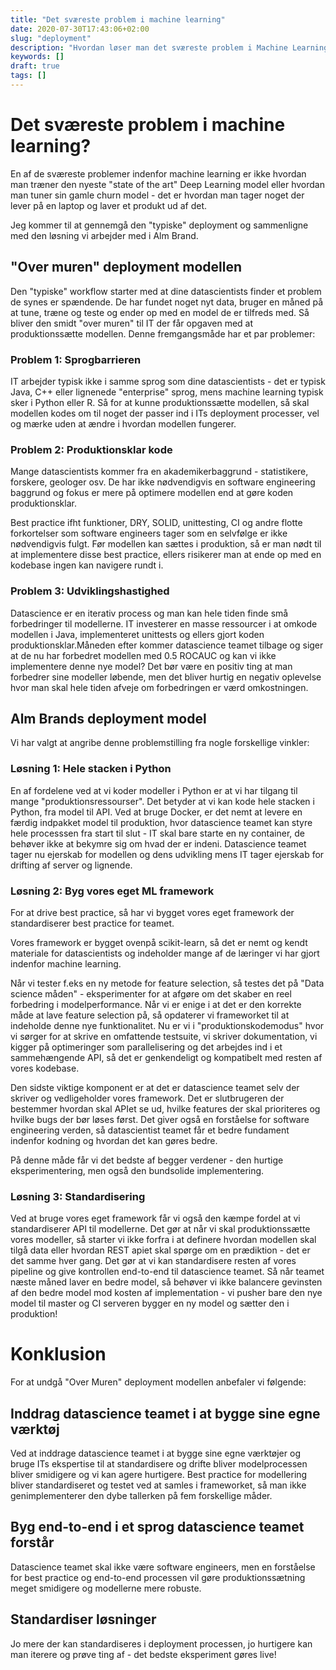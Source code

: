 ```yaml
---
title: "Det sværeste problem i machine learning"
date: 2020-07-30T17:43:06+02:00
slug: "deployment"
description: "Hvordan løser man det sværeste problem i Machine Learning?"
keywords: []
draft: true
tags: []
---
```

# Det sværeste problem i machine learning?

En af de sværeste problemer indenfor machine learning er ikke hvordan man træner den nyeste "state of the art" Deep Learning model eller hvordan man tuner sin gamle churn model - det er hvordan man tager noget der lever på en laptop og laver et produkt ud af det. 

Jeg kommer til at gennemgå den "typiske" deployment og sammenligne med den løsning vi arbejder med i Alm Brand.

## "Over muren" deployment modellen

Den "typiske" workflow starter med at dine datascientists finder et problem de synes er spændende. De har fundet noget nyt data, bruger en måned på at tune, træne og teste og ender op med en model de er tilfreds med. Så bliver den smidt "over muren" til IT der får opgaven med at produktionssætte modellen.
Denne fremgangsmåde har et par problemer:

### Problem 1: Sprogbarrieren
IT arbejder typisk ikke i samme sprog som dine datascientists - det er typisk Java, C++ eller lignenede "enterprise" sprog, mens machine learning typisk sker i Python eller R. Så for at kunne produktionssætte modellen, så skal modellen kodes om til noget der passer ind i ITs deployment processer, vel og mærke uden at ændre i hvordan modellen fungerer.

### Problem 2: Produktionsklar kode
Mange datascientists kommer fra en akademikerbaggrund - statistikere, forskere, geologer osv. De har ikke nødvendigvis en software engineering baggrund og fokus er mere på optimere modellen end at gøre koden produktionsklar.

Best practice ifht funktioner, DRY, SOLID, unittesting, CI og andre flotte forkortelser som software engineers tager som en selvfølge er ikke nødvendigvis fulgt. Før modellen kan sættes i produktion, så er man nødt til at implementere disse best practice, ellers risikerer man at ende op med en kodebase ingen kan navigere rundt i.

### Problem 3: Udviklingshastighed
Datascience er en iterativ process og man kan hele tiden finde små forbedringer til modellerne. IT investerer en masse ressourcer i at omkode modellen i Java, implementeret unittests og ellers gjort koden produktionsklar.Måneden efter kommer datascience teamet tilbage og siger at de nu har forbedret modellen med 0.5 ROCAUC og kan vi ikke implementere denne nye model? Det bør være en positiv ting at man forbedrer sine modeller løbende, men det bliver hurtig en negativ oplevelse hvor man skal hele tiden afveje om forbedringen er værd omkostningen.


## Alm Brands deployment model 
Vi har valgt at angribe denne problemstilling fra nogle forskellige vinkler:

### Løsning 1: Hele stacken i Python
En af fordelene ved at vi koder modeller i Python er at vi har tilgang til mange "produktionsressourser". Det betyder at vi kan kode hele stacken i Python, fra model til API. Ved at bruge Docker, er det nemt at levere en færdig indpakket model til produktion, hvor datascience teamet kan styre hele processsen fra start til slut - IT skal bare starte en ny container, de behøver ikke at bekymre sig om hvad der er indeni. Datascience teamet tager nu ejerskab for modellen og dens udvikling mens IT tager ejerskab for drifting af server og lignende.


### Løsning 2: Byg vores eget ML framework
For at drive best practice, så har vi bygget vores eget framework der standardiserer best practice for teamet.

Vores framework er bygget ovenpå scikit-learn, så det er nemt og kendt materiale for datascientists og indeholder mange af de læringer vi har gjort indenfor machine learning. 

Når vi tester f.eks en ny metode for feature selection, så testes det på "Data science måden" - eksperimenter for at afgøre om det skaber en reel forbedring i modelperformance. Når vi er enige i at det er den korrekte måde at lave feature selection på, så opdaterer vi frameworket til at indeholde denne nye funktionalitet. Nu er vi i "produktionskodemodus" hvor vi sørger for at skrive en omfattende testsuite, vi skriver dokumentation, vi kigger på optimeringer som parallelisering og det arbejdes ind i et sammehængende API, så det er genkendeligt og kompatibelt med resten af vores kodebase. 


Den sidste viktige komponent er at det er datascience teamet selv der skriver og vedligeholder vores framework. Det er slutbrugeren der bestemmer hvordan skal APIet se ud, hvilke features der skal prioriteres og hvilke bugs der bør løses først. Det giver også en forståelse for software engineering verden, så datascientist teamet får et bedre fundament indenfor kodning og hvordan det kan gøres bedre.

På denne måde får vi det bedste af begger verdener - den hurtige eksperimentering, men også den bundsolide implementering. 

### Løsning 3: Standardisering
Ved at bruge vores eget framework får vi også den kæmpe fordel at vi standardiserer API til modellerne. Det gør at når vi skal produktionssætte vores modeller, så starter vi ikke forfra i at definere hvordan modellen skal tilgå data eller hvordan REST apiet skal spørge om en prædiktion - det er det samme hver gang. Det gør at vi kan standardisere resten af vores pipeline og give kontrollen end-to-end til datascience teamet. Så når teamet næste måned laver en bedre model, så behøver vi ikke balancere gevinsten af den bedre model mod kosten af implementation - vi pusher bare den nye model til master og CI serveren bygger en ny model og sætter den i produktion!

# Konklusion
For at undgå "Over Muren" deployment modellen anbefaler vi følgende:

## Inddrag datascience teamet i at bygge sine egne værktøj
Ved at inddrage datascience teamet i at bygge sine egne værktøjer og bruge ITs ekspertise til at standardisere og drifte bliver modelprocessen bliver smidigere og vi kan agere hurtigere. Best practice for modellering bliver standardiseret og testet ved at samles i frameworket, så man ikke genimplementerer den dybe tallerken på fem forskellige måder. 

## Byg end-to-end i et sprog datascience teamet forstår
Datascience teamet skal ikke være software engineers, men en forståelse for best practice og end-to-end processen vil gøre produktionssætning meget smidigere og modellerne mere robuste.

## Standardiser løsninger
Jo mere der kan standardiseres i deployment processen, jo hurtigere kan man iterere og prøve ting af - det bedste eksperiment gøres live! 